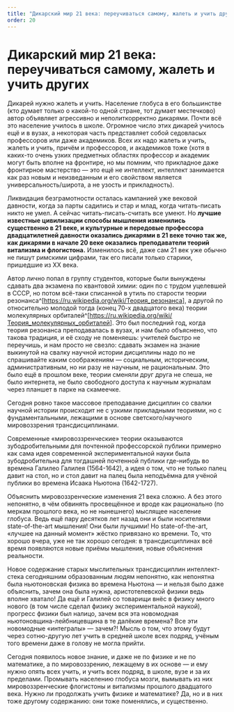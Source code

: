 ```yaml
---
title: "Дикарский мир 21 века: переучиваться самому, жалеть и учить других"
order: 20
---
```


# Дикарский мир 21 века: переучиваться самому, жалеть и учить других

Дикарей нужно жалеть и учить. Население глобуса в его большинстве (кто думает только о какой-то одной стране, тот думает местечково) автор объявляет агрессивно и неполиткорректно дикарями. Почти всё это население училось в школе. Огромное число этих дикарей училось ещё и в вузах, а некоторая часть представляет собой седовласых профессоров или даже академиков. Всех их надо жалеть и учить, жалеть и учить, причём и профессоров, и академиков тоже (хотя в каких-то очень узких предметных областях профессор и академик могут быть вполне на фронтире, но мы помним, что прикладное даже фронтирное мастерство — это ещё не интеллект, интеллект занимается как раз новым и неизведанным и его свойством является универсальность/широта, а не узость и прикладность).

Ликвидация безграмотности осталась кампанией уже вековой давности, когда за парты садились и стар и млад, когда читать-писать никто не умел. А сейчас читать-писать-считать все умеют. Но **лучшие известные цивилизации способы мышления изменились существенно в 21 веке, и культурные и передовые профессора двадцатилетней давности оказались дикарями в 21 веке точно так же, как дикарями в начале 20 веке оказались преподаватели теорий витализма и флогистона.** Изменилось всё, даже сам 21 век уже обычно не пишут римскими цифрами, так его писали только старики, пришедшие из XX века.

Автор лично попал в группу студентов, которые были вынуждены сдавать два экзамена по квантовой химии: один по с трудом уцелевшей в СССР, но потом всё-таки списанной в утиль по старости теории резонанса^[<https://ru.wikipedia.org/wiki/Теория_резонанса>], а другой по относительно молодой тогда (конец 70-х двадцатого века) теории молекулярных орбиталей^[<https://ru.wikipedia.org/wiki/Теория_молекулярных_орбиталей>]. Это был последний год, когда теория резонанса преподавалась в вузах, и нам было объяснено, что такова традиция, и её сходу не поменяешь: учителей быстро не переучишь, и нам просто не свезло: сдавать экзамен на знание выкинутой на свалку научной истории дисциплины надо по не спрашивайте каким соображениям — социальным, историческим, административным, но ни разу не научным, не рациональным. Это было ещё в прошлом веке, теории сменяли друг друга не спеша, не было интернета, не было свободного доступа к научным журналам через планшет в парке на скамеечке.

Сегодня ровно такое массовое преподавание дисциплин со свалки научной истории происходит не с узкими прикладными теориями, но с фундаментальными, лежащими в основе светского/научного мировоззрения трансдисциплинами.

Современные «мировоззренческие» теории оказываются зубодробительными для почтенной профессорской публики примерно как сама идея современной экспериментальной науки была зубодробительна для тогдашней почтенной публики где-нибудь во времена Галилео Галилея (1564-1642), а идея о том, что не только палец давит на стол, но и стол давит на палец была неподъёмна для учёной публики во времена Исаака Ньютона (1642-1727).

Объяснить мировоззренческие изменения 21 века сложно. А без этого непонятно, в чём обвинять просвещённое и вроде как рационально (по меркам прошлого века, но не нынешнего) мыслящее население глобуса. Ведь ещё пару десятков лет назад они и были носителями state-of-the-art мышления! Они были лучшими! Но state-of-the-art, «лучшее на данный момент» жёстко привязано ко времени. То, что хорошо вчера, уже не так хорошо сегодня: в трансдисциплинах всё время появляются новые приёмы мышления, новые объяснения реальности.

Новое содержание старых мыслительных трансдисциплин интеллект-стека сегодняшним образованным людям непонятно, как непонятна была ньютоновская физика во времена Ньютона — и нельзя было даже объяснить, зачем она была нужна, аристотелевской физики ведь вполне хватало! Да ещё и Галилей со товарищи внёс в физику много нового (в том числе сделал физику экспериментальной наукой), прогресс физики был налицо, зачем вся эта новомодная ньютоновщина-лейбницевщина в те далёкие времена? Все эти новомодные «интегралы» — зачем?! Мысль о том, что этому будут через сотню-другую лет учить в средней школе всех подряд, учёным того времени даже в голову не могла прийти.

Сегодня появилось новое знание, и даже не по физике и не по математике, а по мировоззрению, лежащему в их основе — и ему нужно опять всех учить, и учить всех подряд, в школе, вузе и за их пределами. Промывать населению глобуса мозги, вымывать из них мировоззренческие флогистоны и витализмы прошлого двадцатого века. Нужно ли продолжать учить физике и математике? Да, но и в них тоже другому содержанию: они тоже поменялись, и существенно.